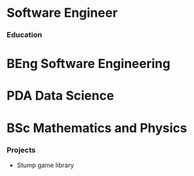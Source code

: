 # Software Engineer

### Education
# BEng Software Engineering
# PDA Data Science
# BSc Mathematics and Physics

### Projects
- Stump game library
